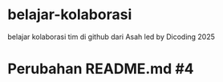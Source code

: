 # belajar-kolaborasi
belajar kolaborasi tim di github dari Asah led by Dicoding 2025

# Perubahan README.md #4
